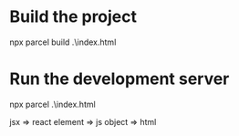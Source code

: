 # Build the project
npx parcel build .\index.html

# Run the development server
npx parcel .\index.html

jsx => react element => js object => html
